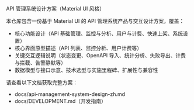 API 管理系统设计方案（Material UI 风格）

本仓库包含一份基于 Material UI 的 API 管理系统产品与交互设计方案，覆盖：
- 核心功能设计（API 基础管理、监控与分析、用户与计费、快速上架、系统设置）
- 核心界面原型描述（API 列表、监控分析、用户计费等）
- 关键交互逻辑说明（状态变更、OpenAPI 导入、统计分析、失败导出、计费与拦截、告警静默等）
- 数据模型与接口示意、技术选型与实施里程碑、扩展性与兼容性

请查看以下文档获取完整方案：
- docs/api-management-system-design-zh.md
- docs/DEVELOPMENT.md（开发指南）
